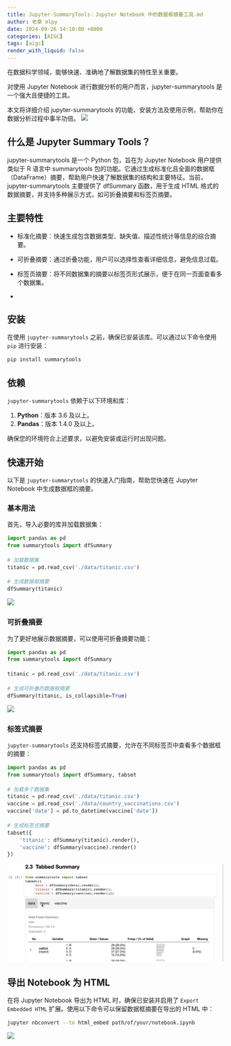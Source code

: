 ```yaml
---
title: Jupyter-SummaryTools：Jupyter Notebook 中的数据框摘要工具.md
author: 老章 mlpy
date: 2024-09-26 14:10:00 +0800
categories: [AIGC]
tags: [aigc]
render_with_liquid: false
---
```




在数据科学领域，能够快速、准确地了解数据集的特性至关重要。

对使用 Jupyter Notebook 进行数据分析的用户而言，jupyter-summarytools 是一个强大且便捷的工具。

本文将详细介绍 jupyter-summarytools 的功能、安装方法及使用示例，帮助你在数据分析过程中事半功倍。
![](https://r2.zhanglearning.com/blog/2024/09/f9fa55479e51360824deecce4b27f4b9.png)

## 什么是 Jupyter Summary Tools？

jupyter-summarytools 是一个 Python 包，旨在为 Jupyter Notebook 用户提供类似于 R 语言中 summarytools 包的功能。它通过生成标准化且全面的数据框（DataFrame）摘要，帮助用户快速了解数据集的结构和主要特征。当前，jupyter-summarytools 主要提供了 dfSummary 函数，用于生成 HTML 格式的数据摘要，并支持多种展示方式，如可折叠摘要和标签页摘要。

## 主要特性

- 标准化摘要：快速生成包含数据类型、缺失值、描述性统计等信息的综合摘要。

- 可折叠摘要：通过折叠功能，用户可以选择性查看详细信息，避免信息过载。

- 标签页摘要：将不同数据集的摘要以标签页形式展示，便于在同一页面查看多个数据集。
-
## 安装

在使用 `jupyter-summarytools` 之前，确保已安装该库。可以通过以下命令使用 `pip` 进行安装：

```bash
pip install summarytools
```

## 依赖

`jupyter-summarytools` 依赖于以下环境和库：

1. **Python**：版本 3.6 及以上。
2. **Pandas**：版本 1.4.0 及以上。

确保您的环境符合上述要求，以避免安装或运行时出现问题。

## 快速开始

以下是 `jupyter-summarytools` 的快速入门指南，帮助您快速在 Jupyter Notebook 中生成数据框的摘要。

### 基本用法

首先，导入必要的库并加载数据集：

```python
import pandas as pd
from summarytools import dfSummary

# 加载数据集
titanic = pd.read_csv('./data/titanic.csv')

# 生成数据框摘要
dfSummary(titanic)
```

![](https://r2.zhanglearning.com/blog/2024/09/f6b143946ecdcf3c62643d0ec9f4ff93.png)


### 可折叠摘要

为了更好地展示数据摘要，可以使用可折叠摘要功能：

```python
import pandas as pd
from summarytools import dfSummary

titanic = pd.read_csv('./data/titanic.csv')

# 生成可折叠的数据框摘要
dfSummary(titanic, is_collapsible=True)
```


![](https://r2.zhanglearning.com/blog/2024/09/4c04e410e94674e04c6055d9686dbe5e.png)

### 标签式摘要

`jupyter-summarytools` 还支持标签式摘要，允许在不同标签页中查看多个数据框的摘要：

```python
import pandas as pd
from summarytools import dfSummary, tabset

# 加载多个数据集
titanic = pd.read_csv('./data/titanic.csv')
vaccine = pd.read_csv('./data/country_vaccinations.csv')
vaccine['date'] = pd.to_datetime(vaccine['date'])

# 生成标签式摘要
tabset({
    'titanic': dfSummary(titanic).render(),
    'vaccine': dfSummary(vaccine).render()
})
```

![](https://github.com/6chaoran/jupyter-summarytools/blob/master/images/tabbed.gif)
## 导出 Notebook 为 HTML

在将 Jupyter Notebook 导出为 HTML 时，确保已安装并启用了 `Export Embedded HTML` 扩展。使用以下命令可以保留数据框摘要在导出的 HTML 中：

```bash
jupyter nbconvert --to html_embed path/of/your/notebook.ipynb
```
![](https://r2.zhanglearning.com/blog/2024/09/b997355ce8d440ff6b99a1bf09b8b596.png)
